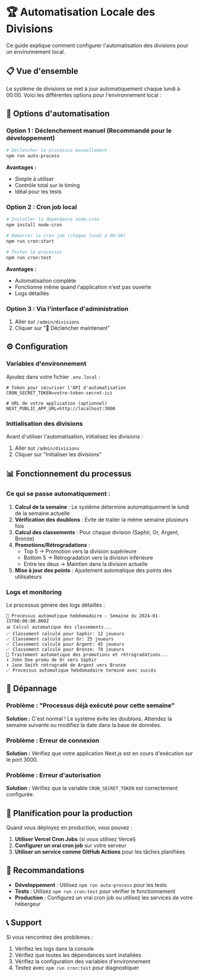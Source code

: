# 🏆 Automatisation Locale des Divisions

Ce guide explique comment configurer l'automatisation des divisions pour un environnement local.

## 📋 Vue d'ensemble

Le système de divisions se met à jour automatiquement chaque lundi à 00:00. Voici les différentes options pour l'environnement local :

## 🚀 Options d'automatisation

### Option 1 : Déclenchement manuel (Recommandé pour le développement)

```bash
# Déclencher le processus manuellement
npm run auto-process
```

**Avantages :**
- Simple à utiliser
- Contrôle total sur le timing
- Idéal pour les tests

### Option 2 : Cron job local

```bash
# Installer la dépendance node-cron
npm install node-cron

# Démarrer le cron job (chaque lundi à 00:00)
npm run cron:start

# Tester le processus
npm run cron:test
```

**Avantages :**
- Automatisation complète
- Fonctionne même quand l'application n'est pas ouverte
- Logs détaillés

### Option 3 : Via l'interface d'administration

1. Aller sur `/admin/divisions`
2. Cliquer sur "🚀 Déclencher maintenant"

## ⚙️ Configuration

### Variables d'environnement

Ajoutez dans votre fichier `.env.local` :

```env
# Token pour sécuriser l'API d'automatisation
CRON_SECRET_TOKEN=votre-token-secret-ici

# URL de votre application (optionnel)
NEXT_PUBLIC_APP_URL=http://localhost:3000
```

### Initialisation des divisions

Avant d'utiliser l'automatisation, initialisez les divisions :

1. Aller sur `/admin/divisions`
2. Cliquer sur "Initialiser les divisions"

## 📊 Fonctionnement du processus

### Ce qui se passe automatiquement :

1. **Calcul de la semaine** : Le système détermine automatiquement le lundi de la semaine actuelle
2. **Vérification des doublons** : Évite de traiter la même semaine plusieurs fois
3. **Calcul des classements** : Pour chaque division (Saphir, Or, Argent, Bronze)
4. **Promotions/Rétrogradations** : 
   - Top 5 → Promotion vers la division supérieure
   - Bottom 5 → Rétrogradation vers la division inférieure
   - Entre les deux → Maintien dans la division actuelle
5. **Mise à jour des points** : Ajustement automatique des points des utilisateurs

### Logs et monitoring

Le processus génère des logs détaillés :

```
🚀 Processus automatique hebdomadaire - Semaine du 2024-01-15T00:00:00.000Z
📊 Calcul automatique des classements...
✅ Classement calculé pour Saphir: 12 joueurs
✅ Classement calculé pour Or: 25 joueurs
✅ Classement calculé pour Argent: 45 joueurs
✅ Classement calculé pour Bronze: 78 joueurs
🔄 Traitement automatique des promotions et rétrogradations...
⬆️ John Doe promu de Or vers Saphir
⬇️ Jane Smith rétrogradé de Argent vers Bronze
✅ Processus automatique hebdomadaire terminé avec succès
```

## 🔧 Dépannage

### Problème : "Processus déjà exécuté pour cette semaine"

**Solution :** C'est normal ! Le système évite les doublons. Attendez la semaine suivante ou modifiez la date dans la base de données.

### Problème : Erreur de connexion

**Solution :** Vérifiez que votre application Next.js est en cours d'exécution sur le port 3000.

### Problème : Erreur d'autorisation

**Solution :** Vérifiez que la variable `CRON_SECRET_TOKEN` est correctement configurée.

## 📅 Planification pour la production

Quand vous déployez en production, vous pouvez :

1. **Utiliser Vercel Cron Jobs** (si vous utilisez Vercel)
2. **Configurer un vrai cron job** sur votre serveur
3. **Utiliser un service comme GitHub Actions** pour les tâches planifiées

## 🎯 Recommandations

- **Développement** : Utilisez `npm run auto-process` pour les tests
- **Tests** : Utilisez `npm run cron:test` pour vérifier le fonctionnement
- **Production** : Configurez un vrai cron job ou utilisez les services de votre hébergeur

## 📞 Support

Si vous rencontrez des problèmes :

1. Vérifiez les logs dans la console
2. Vérifiez que toutes les dépendances sont installées
3. Vérifiez la configuration des variables d'environnement
4. Testez avec `npm run cron:test` pour diagnostiquer
